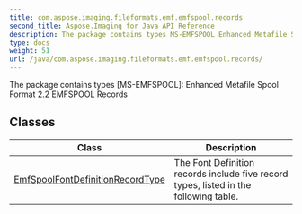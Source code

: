 ```yaml
---
title: com.aspose.imaging.fileformats.emf.emfspool.records
second_title: Aspose.Imaging for Java API Reference
description: The package contains types MS-EMFSPOOL Enhanced Metafile Spool Format 2.2 EMFSPOOL Records
type: docs
weight: 51
url: /java/com.aspose.imaging.fileformats.emf.emfspool.records/
---
```


The package contains types [MS-EMFSPOOL]: Enhanced Metafile Spool Format 2.2 EMFSPOOL Records


## Classes

| Class | Description |
| --- | --- |
| [EmfSpoolFontDefinitionRecordType](../com.aspose.imaging.fileformats.emf.emfspool.records/emfspoolfontdefinitionrecordtype) | The Font Definition records include five record types, listed in the following table. |
